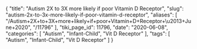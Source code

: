 {
    "title": "Autism 2X to 3X more likely if poor Vitamin D Receptor",
    "slug": "autism-2x-to-3x-more-likely-if-poor-vitamin-d-receptor",
    "aliases": [
        "/Autism+2X+to+3X+more+likely+if+poor+Vitamin+D+Receptor+\u2013+June+2020",
        "/11796"
    ],
    "tiki_page_id": 11796,
    "date": "2020-06-08",
    "categories": [
        "Autism",
        "Infant-Child",
        "Vit D Receptor"
    ],
    "tags": [
        "Autism",
        "Infant-Child",
        "Vit D Receptor"
    ]
}